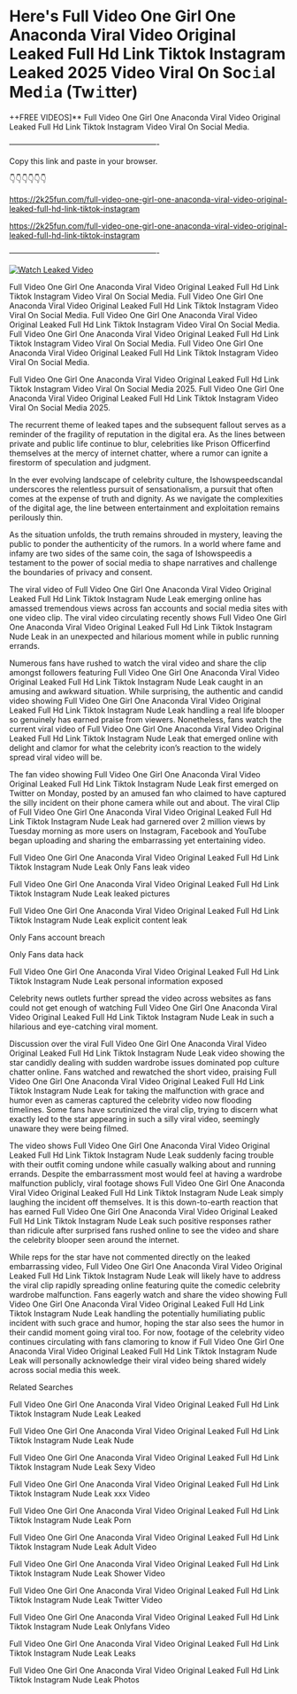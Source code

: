 # Here's Full Video One Girl One Anaconda Viral Video Original Leaked Full Hd Link Tiktok Instagram Leaked 2025 Video Viral On Soc𝚒al Med𝚒a (Tw𝚒tter)

++FREE VIDEOS]** Full Video One Girl One Anaconda Viral Video Original Leaked Full Hd Link Tiktok Instagram Video Viral On Social Media.

———————————————————-

Copy this link and paste in your browser.

👇👇👇👇👇👇

https://2k25fun.com/full-video-one-girl-one-anaconda-viral-video-original-leaked-full-hd-link-tiktok-instagram

https://2k25fun.com/full-video-one-girl-one-anaconda-viral-video-original-leaked-full-hd-link-tiktok-instagram

———————————————————-

[![Watch Leaked Video](https://miro.medium.com/v2/resize:fit:828/format:webp/1*cilzJN44JGOrTw9NJCrNHA.gif "Watch Leaked Video")](https://2k25fun.com/full-video-one-girl-one-anaconda-viral-video-original-leaked-full-hd-link-tiktok-instagram)

Full Video One Girl One Anaconda Viral Video Original Leaked Full Hd Link Tiktok Instagram Video Viral On Social Media. Full Video One Girl One Anaconda Viral Video Original Leaked Full Hd Link Tiktok Instagram Video Viral On Social Media. Full Video One Girl One Anaconda Viral Video Original Leaked Full Hd Link Tiktok Instagram Video Viral On Social Media. Full Video One Girl One Anaconda Viral Video Original Leaked Full Hd Link Tiktok Instagram Video Viral On Social Media. Full Video One Girl One Anaconda Viral Video Original Leaked Full Hd Link Tiktok Instagram Video Viral On Social Media.

Full Video One Girl One Anaconda Viral Video Original Leaked Full Hd Link Tiktok Instagram Video Viral On Social Media 2025. Full Video One Girl One Anaconda Viral Video Original Leaked Full Hd Link Tiktok Instagram Video Viral On Social Media 2025.

The recurrent theme of leaked tapes and the subsequent fallout serves as a reminder of the fragility of reputation in the digital era. As the lines between private and public life continue to blur, celebrities like Prison Officerfind themselves at the mercy of internet chatter, where a rumor can ignite a firestorm of speculation and judgment.

In the ever evolving landscape of celebrity culture, the Ishowspeedscandal underscores the relentless pursuit of sensationalism, a pursuit that often comes at the expense of truth and dignity. As we navigate the complexities of the digital age, the line between entertainment and exploitation remains perilously thin.

As the situation unfolds, the truth remains shrouded in mystery, leaving the public to ponder the authenticity of the rumors. In a world where fame and infamy are two sides of the same coin, the saga of Ishowspeedis a testament to the power of social media to shape narratives and challenge the boundaries of privacy and consent.

The viral video of Full Video One Girl One Anaconda Viral Video Original Leaked Full Hd Link Tiktok Instagram Nude Leak emerging online has amassed tremendous views across fan accounts and social media sites with one video clip. The viral video circulating recently shows Full Video One Girl One Anaconda Viral Video Original Leaked Full Hd Link Tiktok Instagram Nude Leak in an unexpected and hilarious moment while in public running errands.

Numerous fans have rushed to watch the viral video and share the clip amongst followers featuring Full Video One Girl One Anaconda Viral Video Original Leaked Full Hd Link Tiktok Instagram Nude Leak caught in an amusing and awkward situation. While surprising, the authentic and candid video showing Full Video One Girl One Anaconda Viral Video Original Leaked Full Hd Link Tiktok Instagram Nude Leak handling a real life blooper so genuinely has earned praise from viewers. Nonetheless, fans watch the current viral video of Full Video One Girl One Anaconda Viral Video Original Leaked Full Hd Link Tiktok Instagram Nude Leak that emerged online with delight and clamor for what the celebrity icon’s reaction to the widely spread viral video will be.

The fan video showing Full Video One Girl One Anaconda Viral Video Original Leaked Full Hd Link Tiktok Instagram Nude Leak first emerged on Twitter on Monday, posted by an amused fan who claimed to have captured the silly incident on their phone camera while out and about. The viral Clip of Full Video One Girl One Anaconda Viral Video Original Leaked Full Hd Link Tiktok Instagram Nude Leak had garnered over 2 million views by Tuesday morning as more users on Instagram, Facebook and YouTube began uploading and sharing the embarrassing yet entertaining video.

Full Video One Girl One Anaconda Viral Video Original Leaked Full Hd Link Tiktok Instagram Nude Leak Only Fans leak video

Full Video One Girl One Anaconda Viral Video Original Leaked Full Hd Link Tiktok Instagram Nude Leak leaked pictures

Full Video One Girl One Anaconda Viral Video Original Leaked Full Hd Link Tiktok Instagram Nude Leak explicit content leak

Only Fans account breach

Only Fans data hack

Full Video One Girl One Anaconda Viral Video Original Leaked Full Hd Link Tiktok Instagram Nude Leak personal information exposed

Celebrity news outlets further spread the video across websites as fans could not get enough of watching Full Video One Girl One Anaconda Viral Video Original Leaked Full Hd Link Tiktok Instagram Nude Leak in such a hilarious and eye-catching viral moment.

Discussion over the viral Full Video One Girl One Anaconda Viral Video Original Leaked Full Hd Link Tiktok Instagram Nude Leak video showing the star candidly dealing with sudden wardrobe issues dominated pop culture chatter online. Fans watched and rewatched the short video, praising Full Video One Girl One Anaconda Viral Video Original Leaked Full Hd Link Tiktok Instagram Nude Leak for taking the malfunction with grace and humor even as cameras captured the celebrity video now flooding timelines. Some fans have scrutinized the viral clip, trying to discern what exactly led to the star appearing in such a silly viral video, seemingly unaware they were being filmed.

The video shows Full Video One Girl One Anaconda Viral Video Original Leaked Full Hd Link Tiktok Instagram Nude Leak suddenly facing trouble with their outfit coming undone while casually walking about and running errands. Despite the embarrassment most would feel at having a wardrobe malfunction publicly, viral footage shows Full Video One Girl One Anaconda Viral Video Original Leaked Full Hd Link Tiktok Instagram Nude Leak simply laughing the incident off themselves. It is this down-to-earth reaction that has earned Full Video One Girl One Anaconda Viral Video Original Leaked Full Hd Link Tiktok Instagram Nude Leak such positive responses rather than ridicule after surprised fans rushed online to see the video and share the celebrity blooper seen around the internet.

While reps for the star have not commented directly on the leaked embarrassing video, Full Video One Girl One Anaconda Viral Video Original Leaked Full Hd Link Tiktok Instagram Nude Leak will likely have to address the viral clip rapidly spreading online featuring quite the comedic celebrity wardrobe malfunction. Fans eagerly watch and share the video showing Full Video One Girl One Anaconda Viral Video Original Leaked Full Hd Link Tiktok Instagram Nude Leak handling the potentially humiliating public incident with such grace and humor, hoping the star also sees the humor in their candid moment going viral too. For now, footage of the celebrity video continues circulating with fans clamoring to know if Full Video One Girl One Anaconda Viral Video Original Leaked Full Hd Link Tiktok Instagram Nude Leak will personally acknowledge their viral video being shared widely across social media this week.

Related Searches

Full Video One Girl One Anaconda Viral Video Original Leaked Full Hd Link Tiktok Instagram Nude Leak Leaked

Full Video One Girl One Anaconda Viral Video Original Leaked Full Hd Link Tiktok Instagram Nude Leak Nude

Full Video One Girl One Anaconda Viral Video Original Leaked Full Hd Link Tiktok Instagram Nude Leak Sexy Video

Full Video One Girl One Anaconda Viral Video Original Leaked Full Hd Link Tiktok Instagram Nude Leak xxx Video

Full Video One Girl One Anaconda Viral Video Original Leaked Full Hd Link Tiktok Instagram Nude Leak Porn

Full Video One Girl One Anaconda Viral Video Original Leaked Full Hd Link Tiktok Instagram Nude Leak Adult Video

Full Video One Girl One Anaconda Viral Video Original Leaked Full Hd Link Tiktok Instagram Nude Leak Shower Video

Full Video One Girl One Anaconda Viral Video Original Leaked Full Hd Link Tiktok Instagram Nude Leak Twitter Video

Full Video One Girl One Anaconda Viral Video Original Leaked Full Hd Link Tiktok Instagram Nude Leak Onlyfans Video

Full Video One Girl One Anaconda Viral Video Original Leaked Full Hd Link Tiktok Instagram Nude Leak Leaks

Full Video One Girl One Anaconda Viral Video Original Leaked Full Hd Link Tiktok Instagram Nude Leak Photos